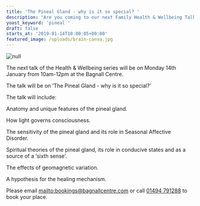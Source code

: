 ```yaml
---
title: 'The Pineal Gland - why is it so special? '
description: 'Are you coming to our next Family Health & Wellbeing Talk? '
yoast_keyword: 'pineal '
draft: false
starts_at: '2019-01-14T10:00:05+00:00'
featured_image: /uploads/brain-canva.jpg
---
```

![null](/uploads/brain-canva.jpg)

The next talk of the Health & Wellbeing series will be on Monday 14th January from 10am-12pm at the Bagnall Centre.

The talk will be on ’The Pineal Gland - why is it so special?'

The talk will include: 

Anatomy and unique features of the pineal gland. 

How light governs consciousness. 

The sensitivity of the pineal gland and its role in Seasonal Affective Disorder. 

Spiritual theories of the pineal gland, its role in conducive states and as a source of a ‘sixth sense’. 

The effects of geomagnetic variation. 

A hypothesis for the healing mechanism.

Please email <mailto:bookings@bagnallcentre.com> or call [01494 791288](tel:01494791288) to book your place.
